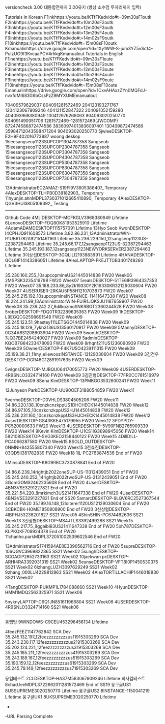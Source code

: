 versioncheck 3.00 대통합전까지 3.00유지 (항상 소수점 두자리까지 입력) 

Tutorials in Korean
F1inkhttps://youtu.be/KTfFKedvido#t=09m30sF1outk F2inkhttps://youtu.be/KTfFKedvido#t=10m20sF2outk F3inkhttps://youtu.be/KTfFKedvido#t=12m00sF3outk F4inkhttps://youtu.be/KTfFKedvido#t=13m29sF4outk F9inkhttps://youtu.be/KTfFKedvido#t=14m02sF9outk F10inkhttps://youtu.be/KTfFKedvido#t=15m08sF10outk Kmanualinhttps://drive.google.com/open?id=1Xy1WW-S-jum3YZ5vSc14-PulzUG9f3KvcaaPCV4rhkgKmanualout
Tutorials in English
F1inehttps://youtu.be/KTfFKedvido#t=09m30sF1oute F2inehttps://youtu.be/KTfFKedvido#t=10m20sF2oute F3inehttps://youtu.be/KTfFKedvido#t=12m00sF3oute F4inehttps://youtu.be/KTfFKedvido#t=13m29sF4oute F9inehttps://youtu.be/KTfFKedvido#t=14m02sF9oute F10inehttps://youtu.be/KTfFKedvido#t=15m08sF10oute Emanualinhttps://drive.google.com/open?id=1CxvAHAxzZYn0MQFdJ-nvxfdMI683G6bCssPzZ9MYXUMEmanualout

70409579629037 804091281572469 204123193271767 1204123067909246 404121152847322 204091052159280 404093968380949 130412976268063 804093020250770 504091490051706 1281572469-1281572469(JWCOMP) 872474586872474586 38360974013836097401 130409872474586 35984712043598471204 904093020250770 5jwleeDESKTOP-E2H9F402016773887 woong deskop
15leesangseop1123SUPCOP1304787358 Sangseob 15leesangseop1123SUPCOP2304787358 Sangseob 15leesangseop1123SUPCOP3304787358 Sangseob 15leesangseop1123SUPCOP4304787358 Sangseob 15leesangseop1123SUPCOP5304787358 Sangseob 15leesangseop1123SUPCOP8304787358 Sangseob
15leesangseop1123SUPCOP6304787358 Sangseob 15leesangseop1123SUPCOP7304787358 Sangseob

13AdministratorEC2AMAZ-S19FI9V3905386407_ Temporary
4AlexDESKTOP-TLHPB0D38182903_ Temporary
11hyunjin.ahnMDPL3730371012665410890_ Temporary
4AlexDESKTOP-QGV3HUI3805109392_ Testing

------------------------------
Github Code
4MijiDESKTOP-MCFKGLV3968380949 Lifetime
6LenovoDESKTOP-FDQ8OK81953525910 Lifetime
4AdamADAMDESKTOP1115757091 Lifetime
13Hyo Seob KwonDESKTOP-I4CPHJQ911608573 Lifetime
3.82.86.231_13AdministratorWIN-R1UB61782A92151461163 Lifetime
35.236.229.150_12sangseop1123US-22387294463 Lifetime
35.245.66.177_12sangseop1123US-32387294463 Lifetime
35.245.193.187_12sangseop1123NEWYORKSERVER2387294463 Lifetime
3이상섭DESKTOP-3GQLILI2193883991 Lifetime
4HANADESKTOP-GOL6IF14143386051 Lifetime
4AlexLAPTOP-FKEJTTOB3401749260 Lifetime


35.230.160.255_10supcopmineUS21445014838 FW20 Week06
2MSPSK3235416798 FW20 Week07
5realsDESKTOP-51TE6IR3964337353 FW20 Week07
35.188.233.86_8y2k19330Y2K19330KR32129030604 FW20 Week07
4USERUSER-2RKAU5P58H1210703873 FW20 Week07
35.245.215.192_10supcopmineINSTANCE-11411647338 FW20 Week08
18.224.241.99_13AdministratorWIN-FUIR1JQKSJU1187659907 FW20 Week08
35.236.242.27_8dilkozmoSNKRBOT2360244528 FW20 Week08
5roberDESKTOP-FDQ0TR32289635363 FW20 Week09
1hDESKTOP-L9EGQCG2598691549 FW20 Week09
35.245.123.51_9hastey111LETSGO1445014838 FW20 Week09
35.245.18.129_7ykh3136US13560170917 FW20 Week09
5MannyDESKTOP-0G34A8S1208603904 FW20 Week09
5wonthDESKTOP-7JQ37BE2454240027 FW20 Week09
5adminDESKTOP-KQOB7G84233478093 FW20 Week09
8rhqnf211US1236090939 FW20 Week09
5OwnerDESKTOP-F4K7U5O4239111315 FW20 Week09
35.199.38.21_11my_ellewoozINSTANCE-12129030604 FW20 Week09
3김건우DESKTOP-DGR46G12891917635 FW20 Week09

5wlgnsDESKTOP-MJBQU064170055773 FW20 Week09
4USERDESKTOP-4R9SNLO3324714160 FW20 Week09
3김진형DESKTOP-77FR0CC781516979 FW20 Week09
8Sena KimDESKTOP-13PMKGO3532600241 FW20 Week11

12Juhyeon ParkDESKTOP-UU90OEF3188054859 FW20 Week11

5vermoDESKTOP-D0VHLDS3804505206 FW20 Week11
34.86.220.138_10cnzkcnzkppUS1DHCHECK1445014838 FW20 Week12
34.86.97.105_10cnzkcnzkppUS2HJ1445014838 FW20 Week12
35.236.231.160_10cnzkcnzkppUS3HJCHECK1445014838 FW20 Week12
4userDESKTOP-GS43KKE475179955 FW20 Week12
3PDYPDY-PC520000633 FW20 Week13
4USERDESKTOP-5V90FNB2765909339 FW20 Week14
9Kevin KimDESKTOP-U1CS1IG3698945056 FW20 Week14
582108DESKTOP-5VG3KEO2158440122 FW20 Week15
4DillDILL-PC4066287580 FW20 Week15
8SOLD_OUTDESKTOP-0NMNH842555807340 FW20 Week15
3전효진DESKTOP-03QD5II381782839 FW20 Week18
1lL-PC2763874536 End of FW20

5MinsuDESKTOP-K8G9RBC3730878841 End of FW20

34.86.6.239_14rightjb2022oneSUP-US-11312439051 End of FW20
35.245.240.252_14rightjb2022twoSUP-US-21312439051 End of FW20
3GomGOMS2462235608 End of FW20
4UserDESKTOP-4BN3VSE3291227821 End of FW20
35.221.54.220_8mrkimch3US21411647338 End of FW20
4UserDESKTOP-4BN3VSE3291227821 End of SS20
5amarcDESKTOP-9LQV6RC2527367544 End of FW20
35.199.16.148_12loiterer1120US12129030604 End of FW20
3CBKCBK-HOME1850808900 End of FW20
3신상협DESKTOP-4IBPHJ53236201827 SS21 Week05
4ShinSHIN-PC674482636 SS21 Week13
3신상협DESKTOP-MS4JTLS3392499288 SS21 Week15
35.245.217.75_8ggaibi93US21411647338 End of FW20
5oh787DESKTOP-KLPKQKF706924378 End of FW20
11chanho.parkMDPL372051002539602546 End of FW20

13AdministratorS1741594AE0E3390562716 End of FW20
5supreDESKTOP-106QGVC3969822365 SS21 Week02
5sunghDESKTOP-SCGAGIP2652733163 SS21 Week02
10jaekwan pcDESKTOP-ARHI4RA3392031319 SS21 Week02
5eunseDESKTOP-VFT8I0P1450530375 SS21 Week02
6lzhangLUZH3097629249 SS21 Week02
9zhang_000LU4229812963 SS21 Week02
4AlexTORTILLACHIP1446018830 SS21 Week02

4TangDESKTOP-PUKMP1L1784088660 SS21 Week10
4HyunDESKTOP-HMM1MDQ2562325971 SS21 Week06

5nyknyLAPTOP-C6Q1JN851611966804 SS21 Week06
4USERDESKTOP-4R9SNLO3324714160 SS21 Week06

-----------------------------





웅랩탑 9WINDOWS-C9CEU453296456134 Lifetime 

4feezFEEZ1147762842 SCA Dev
35.245.132.197_12feezzzzzzzzzus11915303269 SCA Dev
35.243.230.117_12feezzzzzzzzzus21915303269 SCA Dev
35.202.124.221_12feezzzzzzzzzus31915303269 SCA Dev
35.245.185.211_12feezzzzzzzzzus41915303269 SCA Dev
35.243.189.167_12feezzzzzzzzzus51915303269 SCA Dev
35.190.159.12_12feezzzzzzzzzus61915303269 SCA Dev
35.245.79.149_12feezzzzzzzzzus71915303269 SCA Dev

웅컴테스트 2CLDESKTOP-HA37M583067909246 Lifetime
회사컴테스트 8chad.leeMDPL3722662011281572469 End of SS19
웅구글US1 8USSUPREME3020250770 Lifetime
웅구글US2 8INSTANCE-1150041219 Lifetime
웅구글UK1 8UKSUPREME3020250770 Lifetime

-
-URL Parsing Complete
